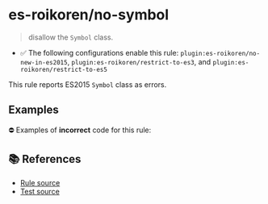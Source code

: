 # es-roikoren/no-symbol
> disallow the `Symbol` class.

- ✅ The following configurations enable this rule: `plugin:es-roikoren/no-new-in-es2015`, `plugin:es-roikoren/restrict-to-es3`, and `plugin:es-roikoren/restrict-to-es5`

This rule reports ES2015 `Symbol` class as errors.

## Examples

⛔ Examples of **incorrect** code for this rule:

<eslint-playground type="bad" code="/*eslint es-roikoren/no-symbol: error */
let s = Symbol(&quot;s&quot;)
" />

## 📚 References

- [Rule source](https://github.com/roikoren755/eslint-plugin-es/blob/v0.0.1/src/rules/no-symbol.ts)
- [Test source](https://github.com/roikoren755/eslint-plugin-es/blob/v0.0.1/tests/src/rules/no-symbol.ts)
